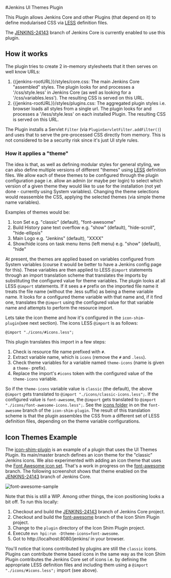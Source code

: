#Jenkins UI Themes Plugin

This Plugin allows Jenkins Core and other Plugins (that depend on it) to define modularised CSS via
[LESS](http://lesscss.org/) definition files.

The [JENKINS-24143](https://github.com/tfennelly/jenkins/tree/JENKINS-24143) branch of Jenkins Core is currently enabled to use this plugin.

## How it works
The plugin tries to create 2 in-memory stylesheets that it then serves on well know URLs:

1. {{jenkins-rootURL}}/styles/core.css: The main Jenkins Core "assembled" styles.  The plugin looks for and processes a '/css/style.less' in Jenkins Core (as well as looking for a '/css/variables.less').  The resulting CSS is served on this URL.
1. {{jenkins-rootURL}}/styles/plugins.css: The aggregated plugin styles i.e. browser loads all styles from a single url.  The plugin looks for and processes a '/less/style.less' on each installed Plugin.  The resulting CSS is served on this URL.

The Plugin installs a Servlet `Filter` (via `PluginServletFilter.addFilter()`) and uses that to serve the pre-processed CSS directly from memory.  This is not considered to be a security risk since it's just UI style rules.

### How it applies a "theme"
The idea is that, as well as defining modular styles for general styling, we can also define multiple versions of different "themes" using [LESS](http://lesscss.org/) definition files.  We allow each of these themes
to be configured through the plugin configuration page i.e. allow an admin (or maybe per login) to select which version of a given theme they would like to
use for the installation (not yet done - currently using System variables).  Changing the theme selections would reassemble the CSS, applying the selected
themes (via simple theme name variables).

Examples of themes would be:

1. Icon Set e.g. "classic" (default), "font-awesome"
1. Build History pane text overflow e.g. "show" (default), "hide-scroll", "hide-ellipsis"
1. Main Logo e.g. "Jenkins" (default), "XXXX"
1. Show/hide icons on task menu items (left menu) e.g. "show" (default), "hide"

At present, the themes are applied based on variables configured from System variables (course it would be better to have a Jenkins config page for this).  These
variables are then applied to LESS `@import` statements through an import translation scheme that translates the imports by substituting the configured value for
theme variables.  The plugin looks at all LESS `@import` statements.  If it sees a `#` prefix on the imported file name it treats the file name (without the .less suffix)
as being a theme variable name.  It looks for a configured theme variable with that name and, if it find one, translates the `@import` using the configured value for that
variable name and attempts to perform the resource import.

Lets take the icon theme and how it's configured in the `icon-shim-plugin`(see next section).  The icons LESS `@import` is as follows:

```
@import "./icons/#icons.less";
```

This plugin translates this import in a few steps:

1. Check is resource file name prefixed with `#`.
1. Extract variable name, which is `icons` (remove the `#` and `.less`).
1. Check theme variables for a variable named `theme-icons` (name is given a `theme-` prefix).
1. Replace the import's `#icons` token with the configured value of the `theme-icons` variable.

So if the `theme-icons` variable value is `classic` (the default), the above `@import` gets translated to `@import "./icons/classic-icons.less";`.
If the configured value is `font-awesome`, the `@import` gets translated to `@import "./icons/font-awesome-icons.less";`. See the
[icons folder](https://github.com/jenkinsci/icon-shim-plugin/tree/font-awesome/plugin/src/main/webapp/less/icons) in on the `font-awesome`
branch of the `icon-shim-plugin`.  The result of this translation scheme is that the plugin assembles the CSS from a different set of
LESS definition files, depending on the theme variable configurations.

## Icon Themes Example
The [icon-shim-plugin](https://github.com/jenkinsci/icon-shim-plugin) is an example of a plugin that uses the UI Themes Plugin.
Its main/master branch defines an icon theme for the "classic" Jenkins icons.  We also experimented with adding an icon
theme that uses the [Font Awesome icon set](http://fortawesome.github.io/).  That's a work in progress on the [font-awesome](https://github.com/jenkinsci/icon-shim-plugin/tree/font-awesome)
branch. The following screenshot shows that theme enabled on the [JENKINS-24143](https://github.com/tfennelly/jenkins/tree/JENKINS-24143) branch of Jenkins Core.

![font-awesome-sample](https://raw.githubusercontent.com/jenkinsci/icon-shim-plugin/font-awesome/plugin/src/main/webapp/less/icons/font-awesome/font-awesome-sample.png)

Note that this is still a WIP.  Among other things, the icon positioning looks a bit off.  To run this locally:

1. Checkout and build the [JENKINS-24143](https://github.com/tfennelly/jenkins/tree/JENKINS-24143) branch of Jenkins Core project.
1. Checkout and build the [font-awesome](https://github.com/jenkinsci/icon-shim-plugin/tree/font-awesome) branch of the Icon Shim Plugin project.
1. Change to the `plugin` directory of the Icon Shim Plugin project.
1. Execute `mvn hpi:run -Dtheme-icons=font-awesome`.
1. Got to http://localhost:8080/jenkins/ in your browser.

You'll notice that icons contributed by plugins are still the `classic` icons.  Plugins can contribute theme based icons in the same way as
the Icon Shim Plugin contributes the Jenkins Core set of icons i.e. by defining the appropriate LESS definition files and including
them using a `@import "./icons/#icons.less";` import (see above).